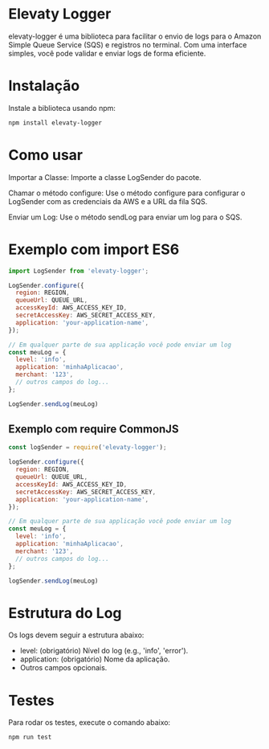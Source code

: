 
# Elevaty Logger
elevaty-logger é uma biblioteca para facilitar o envio de logs para o Amazon Simple Queue Service (SQS) e registros no terminal. Com uma interface simples, você pode validar e enviar logs de forma eficiente.

# Instalação
Instale a biblioteca usando npm:

```bash
npm install elevaty-logger
```

# Como usar
Importar a Classe: Importe a classe LogSender do pacote.

Chamar o método configure: Use o método configure para configurar o LogSender com as credenciais da AWS e a URL da fila SQS.

Enviar um Log: Use o método sendLog para enviar um log para o SQS.

# Exemplo com import ES6

```javascript
import LogSender from 'elevaty-logger';

LogSender.configure({
  region: REGION,
  queueUrl: QUEUE_URL,
  accessKeyId: AWS_ACCESS_KEY_ID,
  secretAccessKey: AWS_SECRET_ACCESS_KEY,
  application: 'your-application-name',
});

// Em qualquer parte de sua applicação você pode enviar um log
const meuLog = {
  level: 'info',
  application: 'minhaAplicacao',
  merchant: '123',
  // outros campos do log...
};

LogSender.sendLog(meuLog)
```

## Exemplo com require CommonJS

```javascript
const logSender = require('elevaty-logger');

logSender.configure({
  region: REGION,
  queueUrl: QUEUE_URL,
  accessKeyId: AWS_ACCESS_KEY_ID,
  secretAccessKey: AWS_SECRET_ACCESS_KEY,
  application: 'your-application-name',
});

// Em qualquer parte de sua applicação você pode enviar um log
const meuLog = {
  level: 'info',
  application: 'minhaAplicacao',
  merchant: '123',
  // outros campos do log...
};

logSender.sendLog(meuLog)
```

# Estrutura do Log
Os logs devem seguir a estrutura abaixo:

- level: (obrigatório) Nível do log (e.g., 'info', 'error').
- application: (obrigatório) Nome da aplicação.
- Outros campos opcionais.

# Testes

Para rodar os testes, execute o comando abaixo:

```bash
npm run test
```

